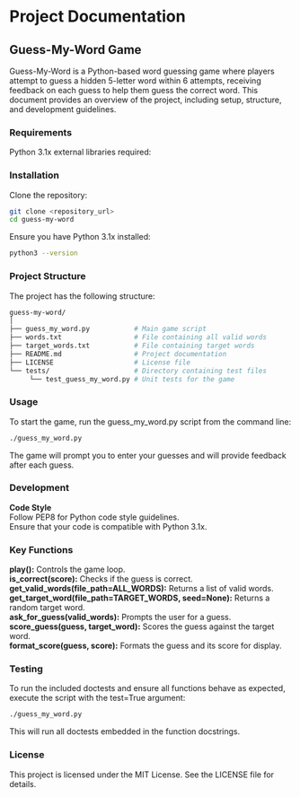 # Project Documentation
## Guess-My-Word Game
Guess-My-Word is a Python-based word guessing game where players attempt to guess a hidden 5-letter word within 6 attempts, receiving feedback on each guess to help them guess the correct word. This document provides an overview of the project, including setup, structure, and development guidelines.

### Requirements
Python 3.1x
external libraries required:

### Installation
Clone the repository:

```bash
git clone <repository_url>
cd guess-my-word
```
Ensure you have Python 3.1x installed:

```bash
python3 --version
```
### Project Structure
The project has the following structure:
```bash
guess-my-word/  
│  
├── guess_my_word.py           # Main game script  
├── words.txt                  # File containing all valid words  
├── target_words.txt           # File containing target words  
├── README.md                  # Project documentation  
├── LICENSE                    # License file  
└── tests/                     # Directory containing test files  
     └── test_guess_my_word.py # Unit tests for the game  
 ```

### Usage
To start the game, run the guess_my_word.py script from the command line:

```bash
./guess_my_word.py
```
The game will prompt you to enter your guesses and will provide feedback after each guess.

### Development
**Code Style**  
Follow PEP8 for Python code style guidelines.   
Ensure that your code is compatible with Python 3.1x.  


### Key Functions
**play():** Controls the game loop.   
**is_correct(score):** Checks if the guess is correct.   
**get_valid_words(file_path=ALL_WORDS):** Returns a list of valid words.   
**get_target_word(file_path=TARGET_WORDS, seed=None):** Returns a random target word.  
**ask_for_guess(valid_words):** Prompts the user for a guess.  
**score_guess(guess, target_word):** Scores the guess against the target word.  
**format_score(guess, score):** Formats the guess and its score for display.  


### Testing
To run the included doctests and ensure all functions behave as expected, execute the script with the test=True argument:

```bash
./guess_my_word.py
```
This will run all doctests embedded in the function docstrings.

### License
This project is licensed under the MIT License. See the LICENSE file for details.